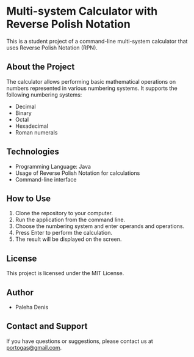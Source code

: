 # Multi-system Calculator with Reverse Polish Notation

This is a student project of a command-line multi-system calculator that uses Reverse Polish Notation (RPN).

## About the Project

The calculator allows performing basic mathematical operations on numbers represented in various numbering systems. It supports the following numbering systems:

- Decimal
- Binary
- Octal
- Hexadecimal
- Roman numerals

## Technologies

- Programming Language: Java
- Usage of Reverse Polish Notation for calculations
- Command-line interface

## How to Use

1. Clone the repository to your computer.
2. Run the application from the command line.
3. Choose the numbering system and enter operands and operations.
4. Press Enter to perform the calculation.
5. The result will be displayed on the screen.

## License

This project is licensed under the MIT License.

## Author

- Paleha Denis

## Contact and Support

If you have questions or suggestions, please contact us at [portogas@gmail.com](mailto:portogas@gmail.com).

